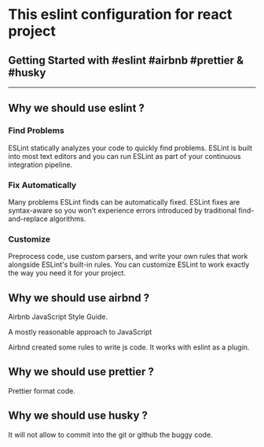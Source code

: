 # This eslint configuration for react project

## Getting Started with #eslint #airbnb #prettier & #husky

---

## Why we should use eslint ?

### Find Problems

ESLint statically analyzes your code to quickly find problems. ESLint is built into most text editors and you can run ESLint as part of your continuous integration pipeline.

### Fix Automatically

Many problems ESLint finds can be automatically fixed. ESLint fixes are syntax-aware so you won't experience errors introduced by traditional find-and-replace algorithms.

### Customize

Preprocess code, use custom parsers, and write your own rules that work alongside ESLint's built-in rules. You can customize ESLint to work exactly the way you need it for your project.

## Why we should use airbnd ?

Airbnb JavaScript Style Guide.

A mostly reasonable approach to JavaScript

Airbnd created some rules to write js code. It works with eslint as a plugin.

## Why we should use prettier ?

Prettier format code.

## Why we should use husky ?

It will not allow to commit into the git or github the buggy code.
